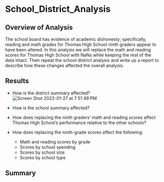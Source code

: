 # School_District_Analysis
## Overview of Analysis
The school board has evidence of academic dishonesty; specifically, reading and math grades for Thomas High School ninth graders appear to have been altered. In this analysis we will replace the math and reading scores for Thomas High School with NaNs while keeping the rest of the data intact. Then repeat the school district analysis and write up a report to describe how these changes affected the overall analysis.

## Results
* How is the district summary affected?
![Screen Shot 2022-01-27 at 7 51 49 PM](https://user-images.githubusercontent.com/95730183/151479371-0a891ce6-666a-4035-9c1c-233eb5c54c09.png)


* How is the school summary affected?
* How does replacing the ninth graders’ math and reading scores affect Thomas High School’s performance relative to the other schools?
* How does replacing the ninth-grade scores affect the following:
  * Math and reading scores by grade
  * Scores by school spending
  * Scores by school size
  * Scores by school type
## Summary 
